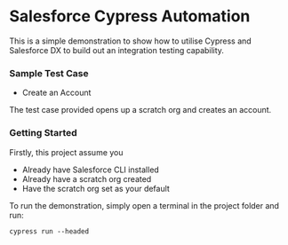 # Salesforce Cypress Automation

This is a simple demonstration to show how to utilise Cypress and Salesforce DX to build out an integration testing capability.

### Sample Test Case

- Create an Account

The test case provided opens up a scratch org and creates an account.

### Getting Started

Firstly, this project assume you

- Already have Salesforce CLI installed
- Already have a scratch org created
- Have the scratch org set as your default

To run the demonstration, simply open a terminal in the project folder and run:

    cypress run --headed
